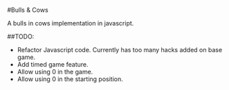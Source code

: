 #Bulls & Cows

A bulls in cows implementation in javascript.

##TODO:

- Refactor Javascript code. Currently has too many hacks added on base game.
- Add timed game feature.
- Allow using 0 in the game.
- Allow using 0 in the starting position.
